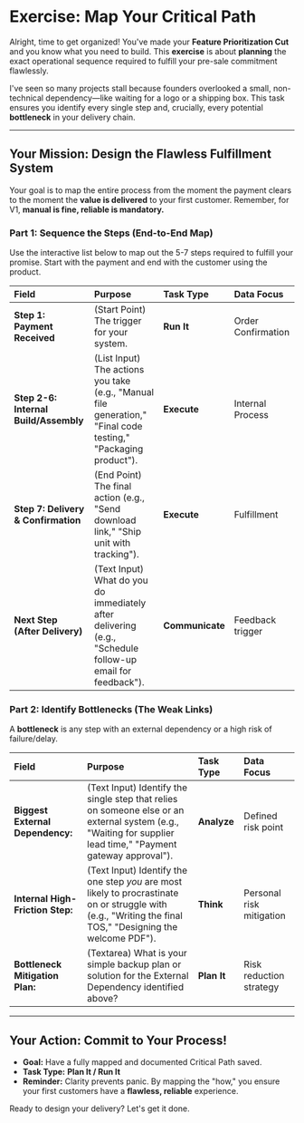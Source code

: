 # Exercise: Map Your Critical Path

Alright, time to get organized! You've made your **Feature Prioritization Cut** and you know what you need to build. This **exercise** is about **planning** the exact operational sequence required to fulfill your pre-sale commitment flawlessly.

I've seen so many projects stall because founders overlooked a small, non-technical dependency—like waiting for a logo or a shipping box. This task ensures you identify every single step and, crucially, every potential **bottleneck** in your delivery chain.

---

## Your Mission: Design the Flawless Fulfillment System

Your goal is to map the entire process from the moment the payment clears to the moment the **value is delivered** to your first customer. Remember, for V1, **manual is fine, reliable is mandatory.**

### Part 1: Sequence the Steps (End-to-End Map)

Use the interactive list below to map out the 5-7 steps required to fulfill your promise. Start with the payment and end with the customer using the product.

| Field | Purpose | Task Type | Data Focus |
| :--- | :--- | :--- | :--- |
| **Step 1: Payment Received** | (Start Point) The trigger for your system. | **Run It** | Order Confirmation |
| **Step 2-6: Internal Build/Assembly** | (List Input) The actions you take (e.g., "Manual file generation," "Final code testing," "Packaging product"). | **Execute** | Internal Process |
| **Step 7: Delivery & Confirmation** | (End Point) The final action (e.g., "Send download link," "Ship unit with tracking"). | **Execute** | Fulfillment |
| **Next Step (After Delivery)** | (Text Input) What do you do immediately after delivering (e.g., "Schedule follow-up email for feedback"). | **Communicate** | Feedback trigger |

### Part 2: Identify Bottlenecks (The Weak Links)

A **bottleneck** is any step with an external dependency or a high risk of failure/delay.

| Field | Purpose | Task Type | Data Focus |
| :--- | :--- | :--- | :--- |
| **Biggest External Dependency:** | (Text Input) Identify the single step that relies on someone else or an external system (e.g., "Waiting for supplier lead time," "Payment gateway approval"). | **Analyze** | Defined risk point |
| **Internal High-Friction Step:** | (Text Input) Identify the one step *you* are most likely to procrastinate on or struggle with (e.g., "Writing the final TOS," "Designing the welcome PDF"). | **Think** | Personal risk mitigation |
| **Bottleneck Mitigation Plan:** | (Textarea) What is your simple backup plan or solution for the External Dependency identified above? | **Plan It** | Risk reduction strategy |

---

## Your Action: Commit to Your Process!

* **Goal:** Have a fully mapped and documented Critical Path saved.
* **Task Type:** **Plan It / Run It**
* **Reminder:** Clarity prevents panic. By mapping the "how," you ensure your first customers have a **flawless, reliable** experience.

Ready to design your delivery? Let's get it done.